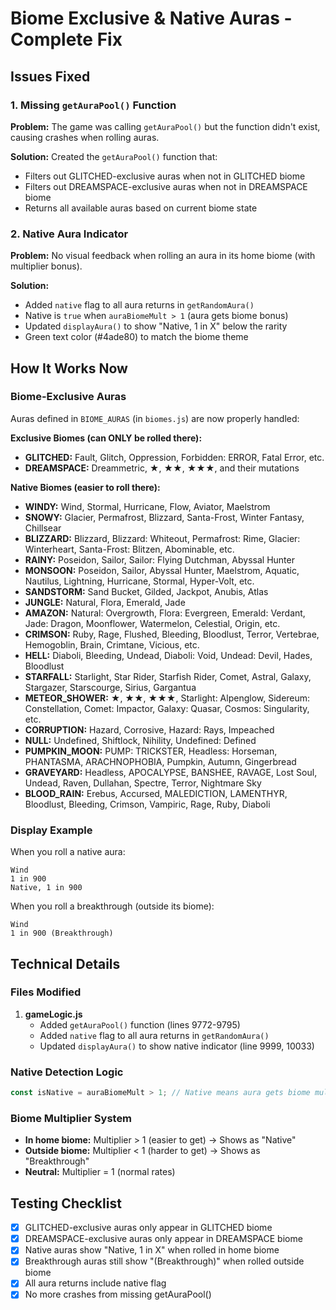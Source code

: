 # Biome Exclusive & Native Auras - Complete Fix

## Issues Fixed

### 1. **Missing `getAuraPool()` Function**
**Problem:** The game was calling `getAuraPool()` but the function didn't exist, causing crashes when rolling auras.

**Solution:** Created the `getAuraPool()` function that:
- Filters out GLITCHED-exclusive auras when not in GLITCHED biome
- Filters out DREAMSPACE-exclusive auras when not in DREAMSPACE biome
- Returns all available auras based on current biome state

### 2. **Native Aura Indicator**
**Problem:** No visual feedback when rolling an aura in its home biome (with multiplier bonus).

**Solution:** 
- Added `native` flag to all aura returns in `getRandomAura()`
- Native is `true` when `auraBiomeMult > 1` (aura gets biome bonus)
- Updated `displayAura()` to show "Native, 1 in X" below the rarity
- Green text color (#4ade80) to match the biome theme

## How It Works Now

### Biome-Exclusive Auras
Auras defined in `BIOME_AURAS` (in `biomes.js`) are now properly handled:

**Exclusive Biomes (can ONLY be rolled there):**
- **GLITCHED:** Fault, Glitch, Oppression, Forbidden: ERROR, Fatal Error, etc.
- **DREAMSPACE:** Dreammetric, ★, ★★, ★★★, and their mutations

**Native Biomes (easier to roll there):**
- **WINDY:** Wind, Stormal, Hurricane, Flow, Aviator, Maelstrom
- **SNOWY:** Glacier, Permafrost, Blizzard, Santa-Frost, Winter Fantasy, Chillsear
- **BLIZZARD:** Blizzard, Blizzard: Whiteout, Permafrost: Rime, Glacier: Winterheart, Santa-Frost: Blitzen, Abominable, etc.
- **RAINY:** Poseidon, Sailor, Sailor: Flying Dutchman, Abyssal Hunter
- **MONSOON:** Poseidon, Sailor, Abyssal Hunter, Maelstrom, Aquatic, Nautilus, Lightning, Hurricane, Stormal, Hyper-Volt, etc.
- **SANDSTORM:** Sand Bucket, Gilded, Jackpot, Anubis, Atlas
- **JUNGLE:** Natural, Flora, Emerald, Jade
- **AMAZON:** Natural: Overgrowth, Flora: Evergreen, Emerald: Verdant, Jade: Dragon, Moonflower, Watermelon, Celestial, Origin, etc.
- **CRIMSON:** Ruby, Rage, Flushed, Bleeding, Bloodlust, Terror, Vertebrae, Hemogoblin, Brain, Crimtane, Vicious, etc.
- **HELL:** Diaboli, Bleeding, Undead, Diaboli: Void, Undead: Devil, Hades, Bloodlust
- **STARFALL:** Starlight, Star Rider, Starfish Rider, Comet, Astral, Galaxy, Stargazer, Starscourge, Sirius, Gargantua
- **METEOR_SHOWER:** ★, ★★, ★★★, Starlight: Alpenglow, Sidereum: Constellation, Comet: Impactor, Galaxy: Quasar, Cosmos: Singularity, etc.
- **CORRUPTION:** Hazard, Corrosive, Hazard: Rays, Impeached
- **NULL:** Undefined, Shiftlock, Nihility, Undefined: Defined
- **PUMPKIN_MOON:** PUMP: TRICKSTER, Headless: Horseman, PHANTASMA, ARACHNOPHOBIA, Pumpkin, Autumn, Gingerbread
- **GRAVEYARD:** Headless, APOCALYPSE, BANSHEE, RAVAGE, Lost Soul, Undead, Raven, Dullahan, Spectre, Terror, Nightmare Sky
- **BLOOD_RAIN:** Erebus, Accursed, MALEDICTION, LAMENTHYR, Bloodlust, Bleeding, Crimson, Vampiric, Rage, Ruby, Diaboli

### Display Example
When you roll a native aura:
```
Wind
1 in 900
Native, 1 in 900
```

When you roll a breakthrough (outside its biome):
```
Wind
1 in 900 (Breakthrough)
```

## Technical Details

### Files Modified
1. **gameLogic.js**
   - Added `getAuraPool()` function (lines 9772-9795)
   - Added `native` flag to all aura returns in `getRandomAura()`
   - Updated `displayAura()` to show native indicator (line 9999, 10033)

### Native Detection Logic
```javascript
const isNative = auraBiomeMult > 1; // Native means aura gets biome multiplier bonus
```

### Biome Multiplier System
- **In home biome:** Multiplier > 1 (easier to get) → Shows as "Native"
- **Outside biome:** Multiplier < 1 (harder to get) → Shows as "Breakthrough"
- **Neutral:** Multiplier = 1 (normal rates)

## Testing Checklist
- [x] GLITCHED-exclusive auras only appear in GLITCHED biome
- [x] DREAMSPACE-exclusive auras only appear in DREAMSPACE biome
- [x] Native auras show "Native, 1 in X" when rolled in home biome
- [x] Breakthrough auras still show "(Breakthrough)" when rolled outside biome
- [x] All aura returns include native flag
- [x] No more crashes from missing getAuraPool()

